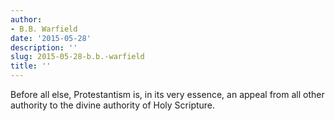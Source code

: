 ```yaml
---
author:
- B.B. Warfield
date: '2015-05-28'
description: ''
slug: 2015-05-28-b.b.-warfield
title: ''
---
```

Before all else, Protestantism is, in its very essence, an appeal from all other authority to the divine authority of Holy Scripture.



